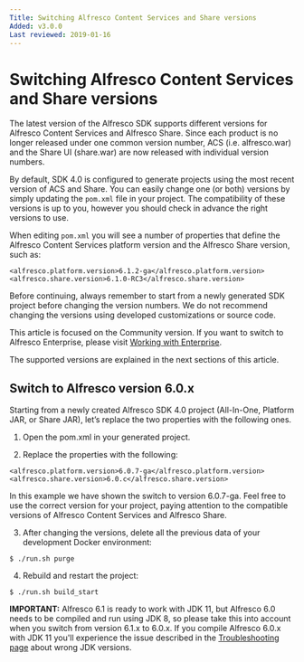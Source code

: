```yaml
---
Title: Switching Alfresco Content Services and Share versions
Added: v3.0.0
Last reviewed: 2019-01-16
---
```

# Switching Alfresco Content Services and Share versions

The latest version of the Alfresco SDK supports different versions for Alfresco Content Services and Alfresco Share. Since each product is no longer 
released under one common version number, ACS (i.e. alfresco.war) and the Share UI (share.war) are now released with individual version numbers.

By default, SDK 4.0 is configured to generate projects using the most recent version of ACS and Share. You can easily change one (or both) versions by 
simply updating the `pom.xml` file in your project. The compatibility of these versions is up to you, however you should check in advance the right versions 
to use.

When editing `pom.xml` you will see a number of properties that define the Alfresco Content Services platform version and the Alfresco Share version, such as:

```
<alfresco.platform.version>6.1.2-ga</alfresco.platform.version>
<alfresco.share.version>6.1.0-RC3</alfresco.share.version>
```

Before continuing, always remember to start from a newly generated SDK project before changing the version numbers. We do not recommend changing the versions 
using developed customizations or source code.

This article is focused on the Community version. If you want to switch to Alfresco Enterprise, please visit [Working with Enterprise](working-with-enterprise/README.md).

The supported versions are explained in the next sections of this article.

## Switch to Alfresco version 6.0.x

Starting from a newly created Alfresco SDK 4.0 project (All-In-One, Platform JAR, or Share JAR), let’s replace the two properties with the following ones.

1. Open the pom.xml in your generated project.

2. Replace the properties with the following:

```
<alfresco.platform.version>6.0.7-ga</alfresco.platform.version>
<alfresco.share.version>6.0.c</alfresco.share.version>
```

In this example we have shown the switch to version 6.0.7-ga. Feel free to use the correct version for your project, paying attention to the compatible versions 
of Alfresco Content Services and Alfresco Share.

3. After changing the versions, delete all the previous data of your development Docker environment:

```
$ ./run.sh purge
```

4. Rebuild and restart the project:

```
$ ./run.sh build_start
```

**IMPORTANT:** Alfresco 6.1 is ready to work with JDK 11, but Alfresco 6.0 needs to be compiled and run using JDK 8, so please take this into account when you
switch from version 6.1.x to 6.0.x. If you compile Alfresco 6.0.x with JDK 11 you'll experience the issue described in the [Troubleshooting page](../troubleshooting.md) 
about wrong JDK versions.
